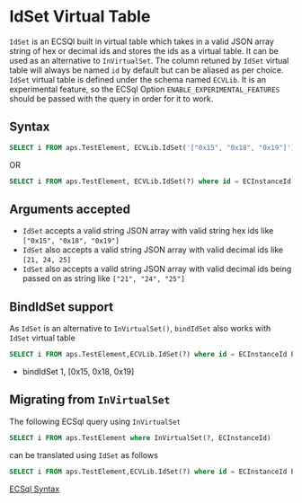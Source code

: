 # IdSet Virtual Table

`IdSet` is an ECSQl built in virtual table which takes in a valid JSON array string of hex or decimal ids and stores the ids as a virtual table. It can be used as an alternative to `InVirtualSet`. The column retuned by `IdSet` virtual table will always be named `id` by default but can be aliased as per choice. `IdSet` virtual table is defined under the schema named `ECVLib`. It is an experimental feature, so the ECSql Option `ENABLE_EXPERIMENTAL_FEATURES` should be passed with the query in order for it to work.

## Syntax

```sql
SELECT i FROM aps.TestElement, ECVLib.IdSet('["0x15", "0x18", "0x19"]') where id = ECInstanceId ECSQLOPTIONS ENABLE_EXPERIMENTAL_FEATURES
```

OR

```sql
SELECT i FROM aps.TestElement, ECVLib.IdSet(?) where id = ECInstanceId ECSQLOPTIONS ENABLE_EXPERIMENTAL_FEATURES
```

## Arguments accepted

- `IdSet` accepts a valid string JSON array with valid string hex ids like `["0x15", "0x18", "0x19"]`
- `IdSet` also accepts a valid string JSON array with valid decimal ids like `[21, 24, 25]`
- `IdSet` also accepts a valid string JSON array with valid decimal ids being passed on as string like `["21", "24", "25"]`

## BindIdSet support

As `IdSet` is an alternative to `InVirtualSet()`, `bindIdSet` also works with `IdSet` virtual table

```sql
SELECT i FROM aps.TestElement,ECVLib.IdSet(?) where id = ECInstanceId ECSQLOPTIONS ENABLE_EXPERIMENTAL_FEATURES
```

- bindIdSet 1, [0x15, 0x18, 0x19]

## Migrating from `InVirtualSet`

The following ECSql query using `InVirtualSet`

```sql
SELECT i FROM aps.TestElement where InVirtualSet(?, ECInstanceId)
```

can be translated using `IdSet` as follows

```sql
SELECT i FROM aps.TestElement,ECVLib.IdSet(?) where id = ECInstanceId ECSQLOPTIONS ENABLE_EXPERIMENTAL_FEATURES
```

[ECSql Syntax](./index.md)
